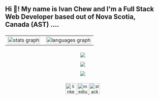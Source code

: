 <h2 align="left">Hi 👋! My name is Ivan Chew and I'm a Full Stack Web Developer based out of Nova Scotia, Canada (AST) ....</h2>

###

<div align="center">
  <table cellspacing="0" cellpadding="0" style="border-collapse: collapse; border: none;">
    <tr>
      <td style="padding-right: 10px;">
        <img src="https://github-stats-trickstyle89.vercel.app/api?username=trickstyle89&hide_title=false&hide_rank=false&show_icons=true&include_all_commits=true&count_private=true&disable_animations=false&theme=transparent&locale=en&hide_border=false" alt="stats graph" style="width: 100%; max-width: 600px; height: auto;" />
      </td>
      <td style="padding-left: 10px;">
        <img src="https://github-stats-trickstyle89.vercel.app/api/top-langs?username=trickstyle89&locale=en&hide_title=false&layout=compact&card_width=320&langs_count=8&theme=transparent&hide_border=false" alt="languages graph" style="width: 100%; max-width: 600px; height: auto;" />
      </td>
    </tr>
  </table>
</div>





###
<p align="center">
  <a href="https://skillicons.dev">
    <img src="https://skillicons.dev/icons?i=js,react,ruby,rails,jquery,ts,python,nodejs,nextjs,express,mysql,postgres" />
  </a>
</p>

<p align="center">
  <a href="https://skillicons.dev">
    <img src="https://skillicons.dev/icons?i=css,html,bootstrap,sass,materialui,tailwind,figma,ai,ps" />
  </a>
</p>

<p align="center">
  <a href="https://skillicons.dev">
    <img src="https://skillicons.dev/icons?i=vscode,git,github,vercel,netlify,bash,prisma,postman,jest" />
  </a>
</p>

###

<div align="center">
  <a href="https://www.linkedin.com/in/chewstory/">
  <img src="https://img.shields.io/static/v1?message=LinkedIn&logo=linkedin&label=&color=0077B5&logoColor=white&labelColor=&style=for-the-badge" height="35" alt="linkedin logo"  />
  <a/>
  <a href="https://medium.com/@chewsstory">
  <img src="https://img.shields.io/static/v1?message=Medium&logo=medium&label=&color=12100E&logoColor=white&labelColor=&style=for-the-badge" height="35" alt="medium logo"  />
  <a/>
  <a href="https://stackoverflow.com/users/21001067/ivan-chew">
  <img src="https://img.shields.io/static/v1?message=Stackoverflow&logo=stackoverflow&label=&color=FE7A16&logoColor=white&labelColor=&style=for-the-badge" height="35" alt="stackoverflow logo"  />
  <a/>
</div>
